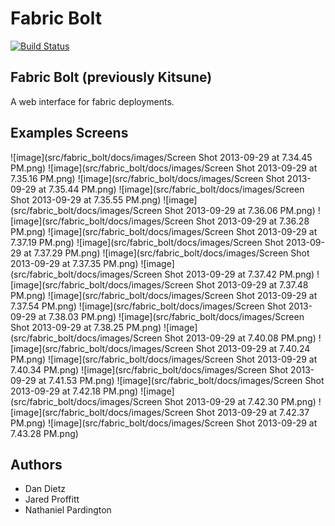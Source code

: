 Fabric Bolt
================

[![Build Status](https://travis-ci.org/worthwhile/fabric-bolt.png?branch=master)](https://travis-ci.org/worthwhile/fabric-bolt)

## Fabric Bolt (previously Kitsune)

A web interface for fabric deployments.

## Examples Screens

![image](src/fabric_bolt/docs/images/Screen Shot 2013-09-29 at 7.34.45 PM.png)
![image](src/fabric_bolt/docs/images/Screen Shot 2013-09-29 at 7.35.16 PM.png)
![image](src/fabric_bolt/docs/images/Screen Shot 2013-09-29 at 7.35.44 PM.png)
![image](src/fabric_bolt/docs/images/Screen Shot 2013-09-29 at 7.35.55 PM.png)
![image](src/fabric_bolt/docs/images/Screen Shot 2013-09-29 at 7.36.06 PM.png)
![image](src/fabric_bolt/docs/images/Screen Shot 2013-09-29 at 7.36.28 PM.png)
![image](src/fabric_bolt/docs/images/Screen Shot 2013-09-29 at 7.37.19 PM.png)
![image](src/fabric_bolt/docs/images/Screen Shot 2013-09-29 at 7.37.29 PM.png)
![image](src/fabric_bolt/docs/images/Screen Shot 2013-09-29 at 7.37.35 PM.png)
![image](src/fabric_bolt/docs/images/Screen Shot 2013-09-29 at 7.37.42 PM.png)
![image](src/fabric_bolt/docs/images/Screen Shot 2013-09-29 at 7.37.48 PM.png)
![image](src/fabric_bolt/docs/images/Screen Shot 2013-09-29 at 7.37.54 PM.png)
![image](src/fabric_bolt/docs/images/Screen Shot 2013-09-29 at 7.38.03 PM.png)
![image](src/fabric_bolt/docs/images/Screen Shot 2013-09-29 at 7.38.25 PM.png)
![image](src/fabric_bolt/docs/images/Screen Shot 2013-09-29 at 7.40.08 PM.png)
![image](src/fabric_bolt/docs/images/Screen Shot 2013-09-29 at 7.40.24 PM.png)
![image](src/fabric_bolt/docs/images/Screen Shot 2013-09-29 at 7.40.34 PM.png)
![image](src/fabric_bolt/docs/images/Screen Shot 2013-09-29 at 7.41.53 PM.png)
![image](src/fabric_bolt/docs/images/Screen Shot 2013-09-29 at 7.42.18 PM.png)
![image](src/fabric_bolt/docs/images/Screen Shot 2013-09-29 at 7.42.30 PM.png)
![image](src/fabric_bolt/docs/images/Screen Shot 2013-09-29 at 7.42.37 PM.png)
![image](src/fabric_bolt/docs/images/Screen Shot 2013-09-29 at 7.43.28 PM.png)

## Authors

- Dan Dietz
- Jared Proffitt
- Nathaniel Pardington
